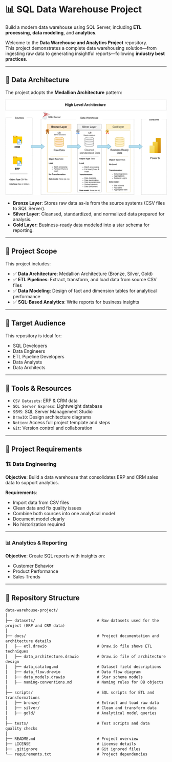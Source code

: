 # 📊 SQL Data Warehouse Project

Build a modern data warehouse using SQL Server, including **ETL processing**, **data modeling**, and **analytics**.

Welcome to the **Data Warehouse and Analytics Project** repository.  
This project demonstrates a complete data warehousing solution—from ingesting raw data to generating insightful reports—following **industry best practices**.

---

## 🧱 Data Architecture

The project adopts the **Medallion Architecture** pattern:

<img src="DWH.drawio.png"/>

- **Bronze Layer**: Stores raw data as-is from the source systems (CSV files to SQL Server).
- **Silver Layer**: Cleansed, standardized, and normalized data prepared for analysis.
- **Gold Layer**: Business-ready data modeled into a star schema for reporting.

---

## 🚀 Project Scope

This project includes:

- ✅ **Data Architecture**: Medallion Architecture (Bronze, Silver, Gold)
- ✅ **ETL Pipelines**: Extract, transform, and load data from source CSV files
- ✅ **Data Modeling**: Design of fact and dimension tables for analytical performance
- ✅ **SQL-Based Analytics**: Write reports for business insights

---

## 🎯 Target Audience

This repository is ideal for:

- SQL Developers
- Data Engineers
- ETL Pipeline Developers
- Data Analysts
- Data Architects

---

## 🧰 Tools & Resources

- `CSV Datasets`: ERP & CRM data
- `SQL Server Express`: Lightweight database
- `SSMS`: SQL Server Management Studio
- `DrawIO`: Design architecture diagrams
- `Notion`: Access full project template and steps
- `Git`: Version control and collaboration

---

## 📌 Project Requirements

### 🏗️ Data Engineering

**Objective**: Build a data warehouse that consolidates ERP and CRM sales data to support analytics.

**Requirements**:
- Import data from CSV files
- Clean data and fix quality issues
- Combine both sources into one analytical model
- Document model clearly
- No historization required

---

### 📊 Analytics & Reporting

**Objective**: Create SQL reports with insights on:

- Customer Behavior
- Product Performance
- Sales Trends

---

## 📂 Repository Structure

```plaintext
data-warehouse-project/
│
├── datasets/                           # Raw datasets used for the project (ERP and CRM data)
│
├── docs/                               # Project documentation and architecture details
│   ├── etl.drawio                      # Draw.io file shows ETL techniques
│   ├── data_architecture.drawio        # Draw.io file of architecture design
│   ├── data_catalog.md                 # Dataset field descriptions
│   ├── data_flow.drawio                # Data flow diagram
│   ├── data_models.drawio              # Star schema models
│   ├── naming-conventions.md           # Naming rules for DB objects
│
├── scripts/                            # SQL scripts for ETL and transformations
│   ├── bronze/                         # Extract and load raw data
│   ├── silver/                         # Clean and transform data
│   ├── gold/                           # Analytical model queries
│
├── tests/                              # Test scripts and data quality checks
│
├── README.md                           # Project overview
├── LICENSE                             # License details
├── .gitignore                          # Git ignored files
└── requirements.txt                    # Project dependencies
